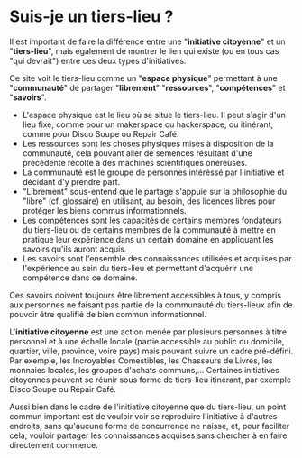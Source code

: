 # Suis-je un tiers-lieu ?

Il est important de faire la différence entre une "**initiative citoyenne**" et un "**tiers-lieu**", mais également de montrer le lien qui existe (ou en tous cas "qui devrait") entre ces deux types d'initiatives.

Ce site voit le tiers-lieu comme un "**espace physique**" permettant à une "**communauté**" de partager "**librement**" "**ressources**", "**compétences**" et "**savoirs**".

* L'espace physique est le lieu où se situe le tiers-lieu. Il peut s'agir d'un lieu fixe, comme pour un makerspace ou hackerspace, ou itinérant, comme pour Disco Soupe ou Repair Café.
* Les ressources sont les choses physiques mises à disposition de la communauté, cela pouvant aller de semences résultant d'une précédente récolte à des machines scientifiques onéreuses.
* La communauté est le groupe de personnes intéréssé par l'initiative et décidant d'y prendre part.
* "Librement" sous-entend que le partage s'appuie sur la philosophie du "libre" (cf. glossaire) en utilisant, au besoin, des licences libres pour protéger les biens commus informationnels.
* Les compétences sont les capacités de certains membres fondateurs du tiers-lieu ou de certains membres de la communauté à mettre en pratique leur expérience dans un certain domaine en appliquant les savoirs qu'ils auront acquis.
* Les savoirs sont l'ensemble des connaissances utilisées et acquises par l'expérience au sein du tiers-lieu et permettant d'acquérir une compétence dans ce domaine.

Ces savoirs doivent toujours être librement accessibles à tous, y compris aux personnes ne faisant pas partie de la communauté du tiers-lieux afin de pouvoir être qualifié de bien commun informationnel.

L'**initiative citoyenne** est une action menée par plusieurs personnes à titre personnel et à une échelle locale (partie accessible au public du domicile, quartier, ville, province, voire pays) mais pouvant suivre un cadre pré-défini. Par exemple, les Incroyables Comestibles, les Chasseurs de Livres, les monnaies locales, les groupes d'achats communs,... Certaines initiatives citoyennes peuvent se réunir sous forme de tiers-lieu itinérant, par exemple Disco Soupe ou Repair Café.

Aussi bien dans le cadre de l'initiative citoyenne que du tiers-lieu, un point commun important est de vouloir voir se reproduire l'initiative à d'autres endroits, sans qu'aucune forme de concurrence ne naisse, et, pour faciliter cela, vouloir partager les connaissances acquises sans chercher à en faire directement commerce.



